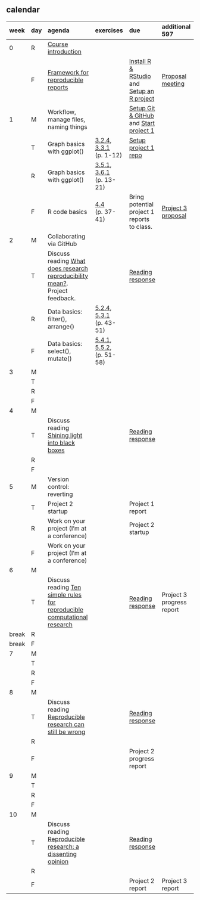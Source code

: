 
## calendar

| week  | day | agenda                                                                                                                                     | exercises                                                                                                                                         | due                                                                                                          | additional 597                                     |
| :---- | :-- | :----------------------------------------------------------------------------------------------------------------------------------------- | :------------------------------------------------------------------------------------------------------------------------------------------------ | :----------------------------------------------------------------------------------------------------------- | :------------------------------------------------- |
| 0     | R   | [Course introduction](slides/slides001_introduction.pdf)                                                                                   |                                                                                                                                                   |                                                                                                              |                                                    |
|       | F   | [Framework for reproducible reports](slides/slides002_framework.pdf)                                                                       |                                                                                                                                                   | [Install R & RStudio](cm/cm0010_install-R-RStudio.md) and [Setup an R project](cm/cm0011_setup-R-project.md) | [Proposal meeting](cm/cm7301_project-3_start.md)   |
| 1     | M   | Workflow, manage files, naming things                                                                                                      |                                                                                                                                                   | [Setup Git & GitHub](cm/cm0012_setup-git.md) and [Start project 1](cm/cm7101_project-1_start.md)             |                                                    |
|       | T   | Graph basics with ggplot()                                                                                                                 | [3.2.4](http://r4ds.had.co.nz/data-visualisation.html#exercises), [3.3.1](http://r4ds.had.co.nz/data-visualisation.html#exercises-1) (p. 1-12)    | [Setup project 1 repo](cm/cm7102_project-1_initial-repo.md)                                                  |                                                    |
|       | R   | Graph basics with ggplot()                                                                                                                 | [3.5.1](http://r4ds.had.co.nz/data-visualisation.html#exercises-2), [3.6.1](http://r4ds.had.co.nz/data-visualisation.html#exercises-3) (p. 13-21) |                                                                                                              |                                                    |
|       | F   | R code basics                                                                                                                              | [4.4](http://r4ds.had.co.nz/workflow-basics.html#practice) (p. 37-41)                                                                             | Bring potential project 1 reports to class.                                                                  | [Project 3 proposal](cm/cm7301_project-3_start.md) |
| 2     | M   | Collaborating via GitHub                                                                                                                   |                                                                                                                                                   |                                                                                                              |                                                    |
|       | T   | Discuss reading [What does research reproducibility mean?](resources/readings/2016-Goodman-et-al-what-does-RR-mean.pdf). Project feedback. |                                                                                                                                                   | [Reading response](resources/readings/reading-response.pdf)                                                  |                                                    |
|       | R   | Data basics: filter(), arrange()                                                                                                           | [5.2.4](http://r4ds.had.co.nz/transform.html#exercises-7), [5.3.1](http://r4ds.had.co.nz/transform.html#exercises-8) (p. 43-51)                   |                                                                                                              |                                                    |
|       | F   | Data basics: select(), mutate()                                                                                                            | [5.4.1](http://r4ds.had.co.nz/transform.html#exercises-9), [5.5.2](http://r4ds.had.co.nz/transform.html#exercises-10), (p. 51-58)                 |                                                                                                              |                                                    |
| 3     | M   |                                                                                                                                            |                                                                                                                                                   |                                                                                                              |                                                    |
|       | T   |                                                                                                                                            |                                                                                                                                                   |                                                                                                              |                                                    |
|       | R   |                                                                                                                                            |                                                                                                                                                   |                                                                                                              |                                                    |
|       | F   |                                                                                                                                            |                                                                                                                                                   |                                                                                                              |                                                    |
| 4     | M   |                                                                                                                                            |                                                                                                                                                   |                                                                                                              |                                                    |
|       | T   | Discuss reading [Shining light into black boxes](resources/readings/2012-Morin-Shining-light-into-black-boxes.pdf)                         |                                                                                                                                                   | [Reading response](resources/readings/reading-response.pdf)                                                  |                                                    |
|       | R   |                                                                                                                                            |                                                                                                                                                   |                                                                                                              |                                                    |
|       | F   |                                                                                                                                            |                                                                                                                                                   |                                                                                                              |                                                    |
| 5     | M   | Version control: reverting                                                                                                                 |                                                                                                                                                   |                                                                                                              |                                                    |
|       | T   | Project 2 startup                                                                                                                          |                                                                                                                                                   | Project 1 report                                                                                             |                                                    |
|       | R   | Work on your project (I’m at a conference)                                                                                                 |                                                                                                                                                   | Project 2 startup                                                                                            |                                                    |
|       | F   | Work on your project (I’m at a conference)                                                                                                 |                                                                                                                                                   |                                                                                                              |                                                    |
| 6     | M   |                                                                                                                                            |                                                                                                                                                   |                                                                                                              |                                                    |
|       | T   | Discuss reading [Ten simple rules for reproducible computational research](resources/readings/2013-Sandve-et-al-Ten-simple-rules.pdf)      |                                                                                                                                                   | [Reading response](resources/readings/reading-response.pdf)                                                  | Project 3 progress report                          |
| break | R   |                                                                                                                                            |                                                                                                                                                   |                                                                                                              |                                                    |
| break | F   |                                                                                                                                            |                                                                                                                                                   |                                                                                                              |                                                    |
| 7     | M   |                                                                                                                                            |                                                                                                                                                   |                                                                                                              |                                                    |
|       | T   |                                                                                                                                            |                                                                                                                                                   |                                                                                                              |                                                    |
|       | R   |                                                                                                                                            |                                                                                                                                                   |                                                                                                              |                                                    |
|       | F   |                                                                                                                                            |                                                                                                                                                   |                                                                                                              |                                                    |
| 8     | M   |                                                                                                                                            |                                                                                                                                                   |                                                                                                              |                                                    |
|       | T   | Discuss reading [Reproducible research can still be wrong](resources/readings/2015-Leek-Peng-RR-can-still-be-wrong.pdf)                    |                                                                                                                                                   | [Reading response](resources/readings/reading-response.pdf)                                                  |                                                    |
|       | R   |                                                                                                                                            |                                                                                                                                                   |                                                                                                              |                                                    |
|       | F   |                                                                                                                                            |                                                                                                                                                   | Project 2 progress report                                                                                    |                                                    |
| 9     | M   |                                                                                                                                            |                                                                                                                                                   |                                                                                                              |                                                    |
|       | T   |                                                                                                                                            |                                                                                                                                                   |                                                                                                              |                                                    |
|       | R   |                                                                                                                                            |                                                                                                                                                   |                                                                                                              |                                                    |
|       | F   |                                                                                                                                            |                                                                                                                                                   |                                                                                                              |                                                    |
| 10    | M   |                                                                                                                                            |                                                                                                                                                   |                                                                                                              |                                                    |
|       | T   | Discuss reading [Reproducible research: a dissenting opinion](resources/readings/2012-Drummond-RR-dissenting-opinion.pdf)                  |                                                                                                                                                   | [Reading response](resources/readings/reading-response.pdf)                                                  |                                                    |
|       | R   |                                                                                                                                            |                                                                                                                                                   |                                                                                                              |                                                    |
|       | F   |                                                                                                                                            |                                                                                                                                                   | Project 2 report                                                                                             | Project 3 report                                   |
